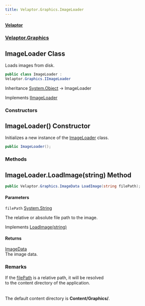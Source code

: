 ```yaml
---
title: Velaptor.Graphics.ImageLoader
---
```


#### [Velaptor](Namespaces.md 'Velaptor Namespaces')
### [Velaptor.Graphics](Velaptor.Graphics.md 'Velaptor.Graphics')

## ImageLoader Class

Loads images from disk.

```csharp
public class ImageLoader :
Velaptor.Graphics.IImageLoader
```

Inheritance [System.Object](https://docs.microsoft.com/en-us/dotnet/api/System.Object 'System.Object') → ImageLoader

Implements [IImageLoader](Velaptor.Graphics.IImageLoader.md 'Velaptor.Graphics.IImageLoader')
### Constructors

<a name='Velaptor.Graphics.ImageLoader.ImageLoader()'></a>

## ImageLoader() Constructor

Initializes a new instance of the [ImageLoader](Velaptor.Graphics.ImageLoader.md 'Velaptor.Graphics.ImageLoader') class.

```csharp
public ImageLoader();
```
### Methods

<a name='Velaptor.Graphics.ImageLoader.LoadImage(string)'></a>

## ImageLoader.LoadImage(string) Method

<inheritdoc/>

```csharp
public Velaptor.Graphics.ImageData LoadImage(string filePath);
```
#### Parameters

<a name='Velaptor.Graphics.ImageLoader.LoadImage(string).filePath'></a>

`filePath` [System.String](https://docs.microsoft.com/en-us/dotnet/api/System.String 'System.String')

The relative or absolute file path to the image.

Implements [LoadImage(string)](Velaptor.Graphics.IImageLoader.md#Velaptor.Graphics.IImageLoader.LoadImage(string) 'Velaptor.Graphics.IImageLoader.LoadImage(string)')

#### Returns
[ImageData](Velaptor.Graphics.ImageData.md 'Velaptor.Graphics.ImageData')  
The image data.

### Remarks
If the [filePath](Velaptor.Graphics.ImageLoader.md#Velaptor.Graphics.ImageLoader.LoadImage(string).filePath 'Velaptor.Graphics.ImageLoader.LoadImage(string).filePath') is a relative path, it will be resolved  
to the content directory of the application.  
<br/>  
The default content directory is <b>Content/Graphics/</b>.